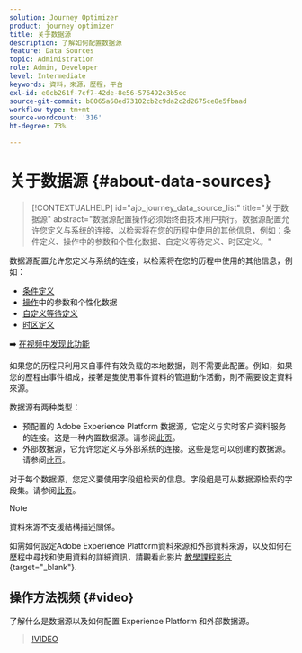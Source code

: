 ```yaml
---
solution: Journey Optimizer
product: journey optimizer
title: 关于数据源
description: 了解如何配置数据源
feature: Data Sources
topic: Administration
role: Admin, Developer
level: Intermediate
keywords: 資料，來源，歷程，平台
exl-id: e0cb261f-7cf7-42de-8e56-576492e3b5cc
source-git-commit: b8065a68ed73102cb2c9da2c2d2675ce8e5fbaad
workflow-type: tm+mt
source-wordcount: '316'
ht-degree: 73%

---
```


# 关于数据源 {#about-data-sources}

>[!CONTEXTUALHELP]
>id="ajo_journey_data_source_list"
>title="关于数据源"
>abstract="数据源配置操作必须始终由技术用户执行。数据源配置允许您定义与系统的连接，以检索将在您的历程中使用的其他信息，例如：条件定义、操作中的参数和个性化数据、自定义等待定义、时区定义。"

数据源配置允许您定义与系统的连接，以检索将在您的历程中使用的其他信息，例如：

* [条件定义](../building-journeys/condition-activity.md)
* [操作](../action/action.md)中的参数和个性化数据
* [自定义等待定义](../building-journeys/wait-activity.md#custom)
* [时区定义](../building-journeys/timezone-management.md)

➡️ [在视频中发现此功能](#video)

如果您的历程只利用来自事件有效负载的本地数据，则不需要此配置。例如，如果您的歷程由事件組成，接著是隻使用事件資料的管道動作活動，則不需要設定資料來源。

数据源有两种类型：

* 预配置的 Adobe Experience Platform 数据源，它定义与实时客户资料服务的连接。这是一种内置数据源。请参阅[此页](../datasource/adobe-experience-platform-data-source.md)。
* 外部数据源，它允许您定义与外部系统的连接。这些是您可以创建的数据源。请参阅[此页](../datasource/external-data-sources.md)。

对于每个数据源，您定义要使用字段组检索的信息。字段组是可从数据源检索的字段集。请参阅[此页](../datasource/configure-data-sources.md#define-field-groups)。

>[!NOTE]
>
>資料來源不支援結構描述關係。

如需如何設定Adobe Experience Platform資料來源和外部資料來源，以及如何在歷程中尋找和使用資料的詳細資訊，請觀看此影片 [教學課程影片](https://experienceleague.adobe.com/docs/journey-optimizer-learn/tutorials/journey-configuration/configure-data-sources.html){target="_blank"}.

## 操作方法视频 {#video}

了解什么是数据源以及如何配置 Experience Platform 和外部数据源。

>[!VIDEO](https://video.tv.adobe.com/v/334256?quality=12)

